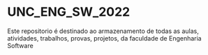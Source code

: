 # UNC_ENG_SW_2022
Este repositorio é destinado ao armazenamento de todas as aulas, atividades, trabalhos, provas, projetos, da faculdade de Engenharia Software

